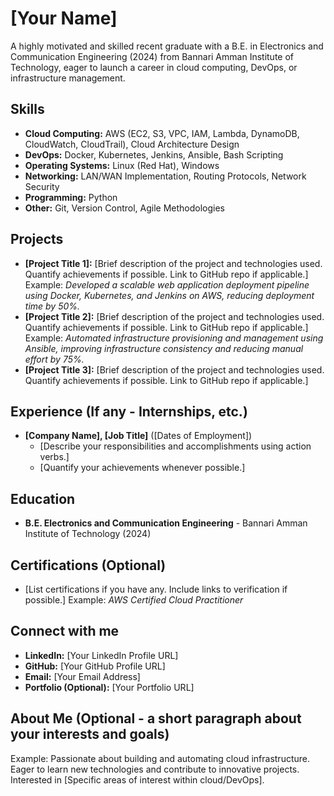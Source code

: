 # [Your Name]

A highly motivated and skilled recent graduate with a B.E. in Electronics and Communication Engineering (2024) from Bannari Amman Institute of Technology, eager to launch a career in cloud computing, DevOps, or infrastructure management.

## Skills

* **Cloud Computing:** AWS (EC2, S3, VPC, IAM, Lambda, DynamoDB, CloudWatch, CloudTrail), Cloud Architecture Design
* **DevOps:** Docker, Kubernetes, Jenkins, Ansible, Bash Scripting
* **Operating Systems:** Linux (Red Hat), Windows
* **Networking:** LAN/WAN Implementation, Routing Protocols, Network Security
* **Programming:** Python
* **Other:** Git, Version Control, Agile Methodologies

## Projects

* **[Project Title 1]:**  [Brief description of the project and technologies used.  Quantify achievements if possible.  Link to GitHub repo if applicable.]  Example: *Developed a scalable web application deployment pipeline using Docker, Kubernetes, and Jenkins on AWS, reducing deployment time by 50%.*
* **[Project Title 2]:** [Brief description of the project and technologies used. Quantify achievements if possible. Link to GitHub repo if applicable.] Example: *Automated infrastructure provisioning and management using Ansible, improving infrastructure consistency and reducing manual effort by 75%.*
* **[Project Title 3]:** [Brief description of the project and technologies used. Quantify achievements if possible. Link to GitHub repo if applicable.]

## Experience (If any - Internships, etc.)

* **[Company Name], [Job Title]** ([Dates of Employment])
    * [Describe your responsibilities and accomplishments using action verbs.]
    * [Quantify your achievements whenever possible.]

## Education

* **B.E. Electronics and Communication Engineering** - Bannari Amman Institute of Technology (2024)

## Certifications (Optional)

* [List certifications if you have any.  Include links to verification if possible.] Example: *AWS Certified Cloud Practitioner*

## Connect with me

* **LinkedIn:** [Your LinkedIn Profile URL]
* **GitHub:** [Your GitHub Profile URL]
* **Email:** [Your Email Address]
* **Portfolio (Optional):** [Your Portfolio URL]

##  About Me (Optional - a short paragraph about your interests and goals)

Example:  Passionate about building and automating cloud infrastructure.  Eager to learn new technologies and contribute to innovative projects.  Interested in [Specific areas of interest within cloud/DevOps].
